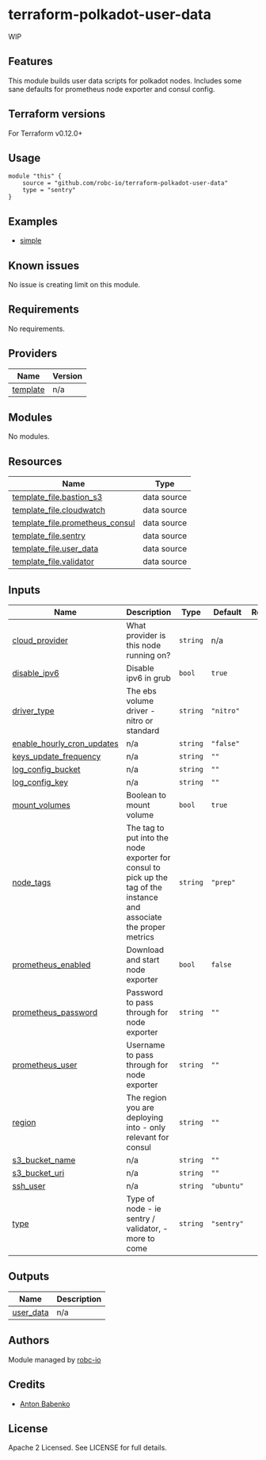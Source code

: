 # terraform-polkadot-user-data

<p class="callout danger">WIP</p>

## Features

This module builds user data scripts for polkadot nodes.  Includes some sane defaults for prometheus node exporter and
consul config.

## Terraform versions

For Terraform v0.12.0+

## Usage

```
module "this" {
    source = "github.com/robc-io/terraform-polkadot-user-data"
    type = "sentry"
}
```

## Examples

- [simple](https://github.com/robc-io/terraform-polkadot-user-data/tree/master/examples/simple)

## Known issues
No issue is creating limit on this module.

<!-- BEGINNING OF PRE-COMMIT-TERRAFORM DOCS HOOK -->
## Requirements

No requirements.

## Providers

| Name | Version |
|------|---------|
| <a name="provider_template"></a> [template](#provider\_template) | n/a |

## Modules

No modules.

## Resources

| Name | Type |
|------|------|
| [template_file.bastion_s3](https://registry.terraform.io/providers/hashicorp/template/latest/docs/data-sources/file) | data source |
| [template_file.cloudwatch](https://registry.terraform.io/providers/hashicorp/template/latest/docs/data-sources/file) | data source |
| [template_file.prometheus_consul](https://registry.terraform.io/providers/hashicorp/template/latest/docs/data-sources/file) | data source |
| [template_file.sentry](https://registry.terraform.io/providers/hashicorp/template/latest/docs/data-sources/file) | data source |
| [template_file.user_data](https://registry.terraform.io/providers/hashicorp/template/latest/docs/data-sources/file) | data source |
| [template_file.validator](https://registry.terraform.io/providers/hashicorp/template/latest/docs/data-sources/file) | data source |

## Inputs

| Name | Description | Type | Default | Required |
|------|-------------|------|---------|:--------:|
| <a name="input_cloud_provider"></a> [cloud\_provider](#input\_cloud\_provider) | What provider is this node running on? | `string` | n/a | yes |
| <a name="input_disable_ipv6"></a> [disable\_ipv6](#input\_disable\_ipv6) | Disable ipv6 in grub | `bool` | `true` | no |
| <a name="input_driver_type"></a> [driver\_type](#input\_driver\_type) | The ebs volume driver - nitro or standard | `string` | `"nitro"` | no |
| <a name="input_enable_hourly_cron_updates"></a> [enable\_hourly\_cron\_updates](#input\_enable\_hourly\_cron\_updates) | n/a | `string` | `"false"` | no |
| <a name="input_keys_update_frequency"></a> [keys\_update\_frequency](#input\_keys\_update\_frequency) | n/a | `string` | `""` | no |
| <a name="input_log_config_bucket"></a> [log\_config\_bucket](#input\_log\_config\_bucket) | n/a | `string` | `""` | no |
| <a name="input_log_config_key"></a> [log\_config\_key](#input\_log\_config\_key) | n/a | `string` | `""` | no |
| <a name="input_mount_volumes"></a> [mount\_volumes](#input\_mount\_volumes) | Boolean to mount volume | `bool` | `true` | no |
| <a name="input_node_tags"></a> [node\_tags](#input\_node\_tags) | The tag to put into the node exporter for consul to pick up the tag of the instance and associate the proper metrics | `string` | `"prep"` | no |
| <a name="input_prometheus_enabled"></a> [prometheus\_enabled](#input\_prometheus\_enabled) | Download and start node exporter | `bool` | `false` | no |
| <a name="input_prometheus_password"></a> [prometheus\_password](#input\_prometheus\_password) | Password to pass through for node exporter | `string` | `""` | no |
| <a name="input_prometheus_user"></a> [prometheus\_user](#input\_prometheus\_user) | Username to pass through for node exporter | `string` | `""` | no |
| <a name="input_region"></a> [region](#input\_region) | The region you are deploying into - only relevant for consul | `string` | `""` | no |
| <a name="input_s3_bucket_name"></a> [s3\_bucket\_name](#input\_s3\_bucket\_name) | n/a | `string` | `""` | no |
| <a name="input_s3_bucket_uri"></a> [s3\_bucket\_uri](#input\_s3\_bucket\_uri) | n/a | `string` | `""` | no |
| <a name="input_ssh_user"></a> [ssh\_user](#input\_ssh\_user) | n/a | `string` | `"ubuntu"` | no |
| <a name="input_type"></a> [type](#input\_type) | Type of node - ie sentry / validator, - more to come | `string` | `"sentry"` | no |

## Outputs

| Name | Description |
|------|-------------|
| <a name="output_user_data"></a> [user\_data](#output\_user\_data) | n/a |
<!-- END OF PRE-COMMIT-TERRAFORM DOCS HOOK -->

## Authors

Module managed by [robc-io](github.com/robc-io)

## Credits

- [Anton Babenko](https://github.com/antonbabenko)

## License

Apache 2 Licensed. See LICENSE for full details.